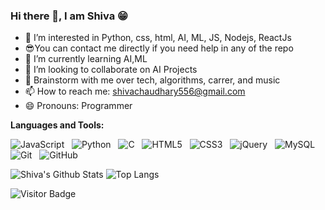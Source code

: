 
<!---
- 👋 Hi, I’m @ChaudharyShiva18
- 👀 I’m interested in Python, css, html, AI, ML, JS, Nodejs, ReactJs
- 😎You can contact me directly if you need help in any of the repo
- 🌱 I’m currently learning AI,ML
- 💞️ I’m looking to collaborate on AI Projects
- 📫 Email me on shivachaudhary556@gmail.com

ChaudharyShiva18/ChaudharyShiva18 is a ✨ special ✨ repository because its `README.md` (this file) appears on your GitHub profile.
You can click the Preview link to take a look at your changes.
--->

### Hi there 👋, I am Shiva 😁
- 👀 I’m interested in Python, css, html, AI, ML, JS, Nodejs, ReactJs
- 😎You can contact me directly if you need help in any of the repo
- 🌱 I’m currently learning AI,ML
- 💞️ I’m looking to collaborate on AI Projects
- 💬 Brainstorm with me over tech, algorithms, carrer, and music 
- 📫 How to reach me: shivachaudhary556@gmail.com
- 😄 Pronouns: Programmer

**Languages and Tools:** 

![JavaScript](https://img.shields.io/badge/-JavaScript-black?logo=javascript&style=social)&nbsp;&nbsp;
![Python](https://img.shields.io/badge/-Python-black?logo=Python&style=social)&nbsp;&nbsp;
![C](https://img.shields.io/badge/-C-black?logo=c&style=social)&nbsp;&nbsp;
![HTML5](https://img.shields.io/badge/-HTML5-black?logo=html5&style=social)&nbsp;&nbsp;
![CSS3](https://img.shields.io/badge/-CSS3-black?logo=css3&style=social)&nbsp;&nbsp;
![jQuery](https://img.shields.io/badge/-jQuery-black?logo=jquery&style=social)&nbsp;&nbsp;
![MySQL](https://img.shields.io/badge/-MySQL-black?logo=mysql&style=social)&nbsp;&nbsp;
![Git](https://img.shields.io/badge/-Git-black?logo=git&style=social)&nbsp;&nbsp;
![GitHub](https://img.shields.io/badge/-GitHub-black?logo=github&style=social)&nbsp;&nbsp;

![Shiva's Github Stats](https://github-readme-stats.vercel.app/api?username=ChaudharyShiva18&count_private=true&show_icons=true&include_all_commits=true)
![Top Langs](https://github-readme-stats.vercel.app/api/top-langs/?username=ChaudharyShiva18&hide=TeX&layout=compact)

![Visitor Badge](https://visitor-badge.laobi.icu/badge?page_id=ChaudharyShiva18.ChaudharyShiva18)

